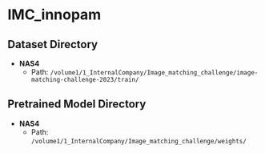 # IMC_innopam

## Dataset Directory

- **NAS4**
  - Path: `/volume1/1_InternalCompany/Image_matching_challenge/image-matching-challenge-2023/train/`

## Pretrained Model Directory

- **NAS4**
  - Path: `/volume1/1_InternalCompany/Image_matching_challenge/weights/`
